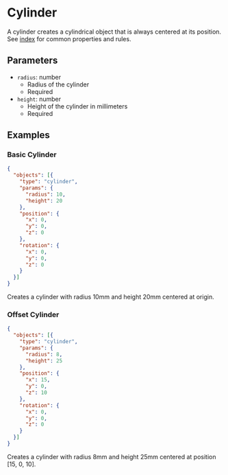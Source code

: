 # Cylinder

A cylinder creates a cylindrical object that is always centered at its position. See [index](index.md) for common properties and rules.

## Parameters

- `radius`: number
  - Radius of the cylinder
  - Required
- `height`: number
  - Height of the cylinder in millimeters
  - Required

## Examples

### Basic Cylinder
```json
{
  "objects": [{
    "type": "cylinder",
    "params": {
      "radius": 10,
      "height": 20
    },
    "position": {
      "x": 0,
      "y": 0,
      "z": 0
    },
    "rotation": {
      "x": 0,
      "y": 0,
      "z": 0
    }
  }]
}
```
Creates a cylinder with radius 10mm and height 20mm centered at origin.

### Offset Cylinder
```json
{
  "objects": [{
    "type": "cylinder",
    "params": {
      "radius": 8,
      "height": 25
    },
    "position": {
      "x": 15,
      "y": 0,
      "z": 10
    },
    "rotation": {
      "x": 0,
      "y": 0,
      "z": 0
    }
  }]
}
```
Creates a cylinder with radius 8mm and height 25mm centered at position [15, 0, 10]. 